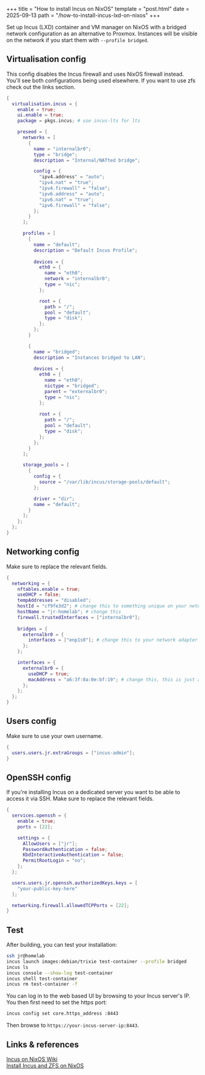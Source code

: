 +++
title = "How to install Incus on NixOS"
template = "post.html"
date = 2025-09-13
path = "/how-to-install-incus-lxd-on-nixos"
+++

Set up Incus (LXD) container and VM manager on NixOS with a bridged network configuration as an alternative to Proxmox.
Instances will be visible on the network if you start them with `--profile bridged`.

<!-- toc -->

## Virtualisation config
This config disables the Incus firewall and uses NixOS firewall instead. You'll see both configurations being used elsewhere.
If you want to use zfs check out the links section.

```nix
{
  virtualisation.incus = {
    enable = true;
    ui.enable = true;
    package = pkgs.incus; # use incus-lts for lts

    preseed = {
      networks = [
        {
          name = "internalbr0";
          type = "bridge";
          description = "Internal/NATted bridge";

          config = {
            "ipv4.address" = "auto";
            "ipv4.nat" = "true";
            "ipv4.firewall" = "false";
            "ipv6.address" = "auto";
            "ipv6.nat" = "true";
            "ipv6.firewall" = "false";
          };
        }
      ];

      profiles = [
        {
          name = "default";
          description = "Default Incus Profile";
        
          devices = {
            eth0 = {
              name = "eth0";
              network = "internalbr0";
              type = "nic";
            };

            root = {
              path = "/";
              pool = "default";
              type = "disk";
            };
          };
        }

        {
          name = "bridged";
          description = "Instances bridged to LAN";
          
          devices = {
            eth0 = {
              name = "eth0";
              nictype = "bridged";
              parent = "externalbr0";
              type = "nic";
            };
            
            root = {
              path = "/";
              pool = "default";
              type = "disk";
            };
          };
        }
      ];

      storage_pools = [
        {
          config = {
            source = "/var/lib/incus/storage-pools/default";
          };

          driver = "dir";
          name = "default";
        }
      ];
    };
  };
}
```

## Networking config
Make sure to replace the relevant fields.

```nix
{
  networking = {
    nftables.enable = true;
    useDHCP = false;
    tempAddresses = "disabled";
    hostId = "cf9fe3d2"; # change this to something unique on your network
    hostName = "jr-homelab"; # change this
    firewall.trustedInterfaces = ["internalbr0"];
    
    bridges = {
      externalbr0 = {
        interfaces = ["enp1s0"]; # change this to your network adapter
      };
    };

    interfaces = {
      externalbr0 = {
        useDHCP = true;
        macAddress = "a6:3f:8a:0e:bf:19"; # change this, this is just a randomly generated mac
      };
    };
  };
}
```

## Users config
Make sure to use your own username.

```nix
{
  users.users.jr.extraGroups = ["incus-admin"];
}
```

## OpenSSH config
If you're installing Incus on a dedicated server you want to be able to access it via SSH.
Make sure to replace the relevant fields.

```nix
{
  services.openssh = {
    enable = true;
    ports = [22];

    settings = {
      AllowUsers = ["jr"];
      PasswordAuthentication = false;
      KbdInteractiveAuthentication = false;
      PermitRootLogin = "no";
    };
  };

  users.users.jr.openssh.authorizedKeys.keys = [
    "your-public-key-here"
  ];

  networking.firewall.allowedTCPPorts = [22];
}
```

## Test
After building, you can test your installation:

```bash
ssh jr@homelab
incus launch images:debian/trixie test-container --profile bridged
incus ls
incus console --show-log test-container
incus shell test-container
incus rm test-container -f
```

You can log in to the web based UI by browsing to your Incus server's IP.
You then first need to set the https port: 

```bash
incus config set core.https_address :8443
```

Then browse to `https://your-incus-server-ip:8443`.

## Links & references
[Incus on NixOS Wiki](https://wiki.nixos.org/wiki/Incus)<br>
[Install Incus and ZFS on NixOS](https://blog.hetherington.uk/2025/01/setting-up-incus-with-zfs-on-nixos/)

